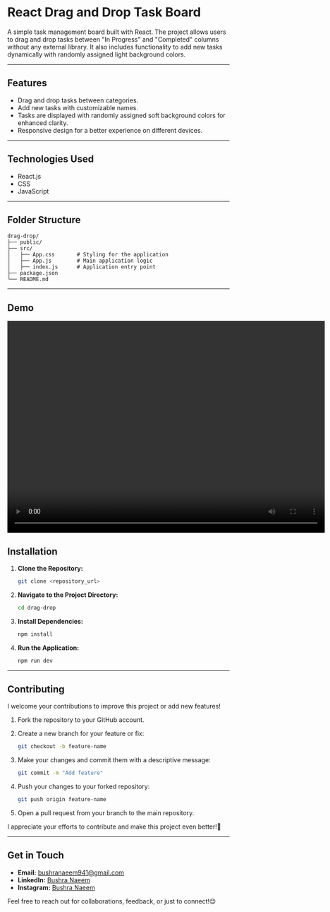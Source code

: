 # React Drag and Drop Task Board

A simple task management board built with React. The project allows users to drag and drop tasks between "In Progress" and "Completed" columns without any external library. It also includes functionality to add new tasks dynamically with randomly assigned light background colors.

---

## Features

- Drag and drop tasks between categories.
- Add new tasks with customizable names.
- Tasks are displayed with randomly assigned soft background colors for enhanced clarity.
- Responsive design for a better experience on different devices.

---

## Technologies Used

- React.js
- CSS
- JavaScript

---

## Folder Structure

```plaintext
drag-drop/
├── public/
├── src/
│   ├── App.css       # Styling for the application
│   ├── App.js        # Main application logic
│   ├── index.js      # Application entry point
├── package.json
└── README.md
```

---

## Demo

<video src="https://github.com/Bushra-naeem/drag-drop/blob/main/src/assets/videos/demo.mp4" width="720" height="480" controls>
</video>

## Installation

1. **Clone the Repository:**

   ```bash
   git clone <repository_url>
   ```

2. **Navigate to the Project Directory:**

   ```bash
   cd drag-drop
   ```

3. **Install Dependencies:**

   ```bash
   npm install
   ```

4. **Run the Application:**
   ```bash
   npm run dev
   ```

---

## Contributing

I welcome your contributions to improve this project or add new features!

1. Fork the repository to your GitHub account.

2. Create a new branch for your feature or fix:

   ```bash
   git checkout -b feature-name
   ```

3. Make your changes and commit them with a descriptive message:

   ```bash
   git commit -m "Add feature"
   ```

4. Push your changes to your forked repository:

   ```bash
   git push origin feature-name
   ```

5. Open a pull request from your branch to the main repository.

I appreciate your efforts to contribute and make this project even better!🎉

---

## Get in Touch

- **Email:** bushranaeem941@gmail.com
- **LinkedIn:** [Bushra Naeem](https://www.linkedin.com/in/bushra-naeem-5b9329246/)
- **Instagram:** [Bushra Naeem](https://www.instagram.com/_.bushra.00/)

Feel free to reach out for collaborations, feedback, or just to connect!😊

